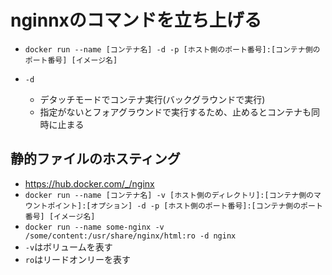 # nginnxのコマンドを立ち上げる

- `docker run --name [コンテナ名] -d -p [ホスト側のポート番号]:[コンテナ側のポート番号] [イメージ名]`

- `-d`
  - デタッチモードでコンテナ実行(バックグラウンドで実行)
  - 指定がないとフォアグラウンドで実行するため、止めるとコンテナも同時に止まる


## 静的ファイルのホスティング

- https://hub.docker.com/_/nginx
- `docker run --name [コンテナ名] -v [ホスト側のディレクトリ]:[コンテナ側のマウントポイント]:[オプション] -d -p [ホスト側のポート番号]:[コンテナ側のポート番号] [イメージ名]`
- `docker run --name some-nginx -v /some/content:/usr/share/nginx/html:ro -d nginx`
- `-v`はボリュームを表す
- `ro`はリードオンリーを表す


